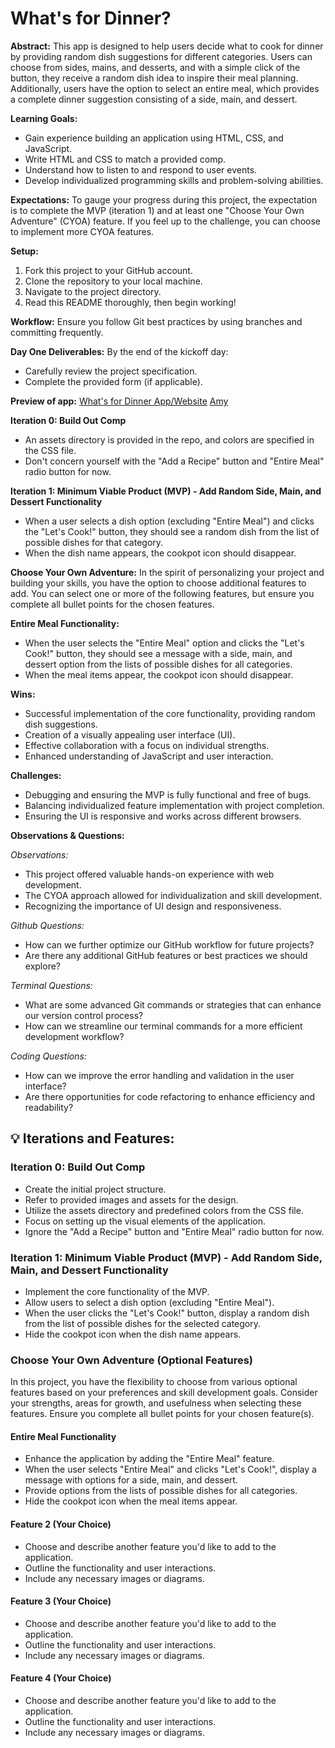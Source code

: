 # What's for Dinner?

**Abstract:** This app is designed to help users decide what to cook for dinner by providing random dish suggestions for different categories. Users can choose from sides, mains, and desserts, and with a simple click of the button, they receive a random dish idea to inspire their meal planning. Additionally, users have the option to select an entire meal, which provides a complete dinner suggestion consisting of a side, main, and dessert.

**Learning Goals:**
- Gain experience building an application using HTML, CSS, and JavaScript.
- Write HTML and CSS to match a provided comp.
- Understand how to listen to and respond to user events.
- Develop individualized programming skills and problem-solving abilities.

**Expectations:**
To gauge your progress during this project, the expectation is to complete the MVP (iteration 1) and at least one "Choose Your Own Adventure" (CYOA) feature. If you feel up to the challenge, you can choose to implement more CYOA features.

**Setup:**
1. Fork this project to your GitHub account.
2. Clone the repository to your local machine.
3. Navigate to the project directory.
4. Read this README thoroughly, then begin working!

**Workflow:**
Ensure you follow Git best practices by using branches and committing frequently.

**Day One Deliverables:**
By the end of the kickoff day:

- Carefully review the project specification.
- Complete the provided form (if applicable).

**Preview of app:**
[What's for Dinner App/Website](https://amysiu1028.github.io/What-s-for-dinner-app-website/)
[Amy](https://github.com/amysiu1028)

**Iteration 0: Build Out Comp**
- An assets directory is provided in the repo, and colors are specified in the CSS file.
- Don't concern yourself with the "Add a Recipe" button and "Entire Meal" radio button for now.

**Iteration 1: Minimum Viable Product (MVP) - Add Random Side, Main, and Dessert Functionality**
- When a user selects a dish option (excluding "Entire Meal") and clicks the "Let's Cook!" button, they should see a random dish from the list of possible dishes for that category.
- When the dish name appears, the cookpot icon should disappear.

**Choose Your Own Adventure:**
In the spirit of personalizing your project and building your skills, you have the option to choose additional features to add. You can select one or more of the following features, but ensure you complete all bullet points for the chosen features.

**Entire Meal Functionality:**
- When the user selects the "Entire Meal" option and clicks the "Let's Cook!" button, they should see a message with a side, main, and dessert option from the lists of possible dishes for all categories.
- When the meal items appear, the cookpot icon should disappear.

**Wins:**
- Successful implementation of the core functionality, providing random dish suggestions.
- Creation of a visually appealing user interface (UI).
- Effective collaboration with a focus on individual strengths.
- Enhanced understanding of JavaScript and user interaction.

**Challenges:**
- Debugging and ensuring the MVP is fully functional and free of bugs.
- Balancing individualized feature implementation with project completion.
- Ensuring the UI is responsive and works across different browsers.

**Observations & Questions:**

*Observations:*
- This project offered valuable hands-on experience with web development.
- The CYOA approach allowed for individualization and skill development.
- Recognizing the importance of UI design and responsiveness.

*Github Questions:*
- How can we further optimize our GitHub workflow for future projects?
- Are there any additional GitHub features or best practices we should explore?

*Terminal Questions:*
- What are some advanced Git commands or strategies that can enhance our version control process?
- How can we streamline our terminal commands for a more efficient development workflow?

*Coding Questions:*
- How can we improve the error handling and validation in the user interface?
- Are there opportunities for code refactoring to enhance efficiency and readability?

## 💡 Iterations and Features:

### **Iteration 0: Build Out Comp**
- Create the initial project structure.
- Refer to provided images and assets for the design.
- Utilize the assets directory and predefined colors from the CSS file.
- Focus on setting up the visual elements of the application.
- Ignore the "Add a Recipe" button and "Entire Meal" radio button for now.

### **Iteration 1: Minimum Viable Product (MVP) - Add Random Side, Main, and Dessert Functionality**
- Implement the core functionality of the MVP.
- Allow users to select a dish option (excluding "Entire Meal").
- When the user clicks the "Let's Cook!" button, display a random dish from the list of possible dishes for the selected category.
- Hide the cookpot icon when the dish name appears.
  
### **Choose Your Own Adventure (Optional Features)**

In this project, you have the flexibility to choose from various optional features based on your preferences and skill development goals. Consider your strengths, areas for growth, and usefulness when selecting these features. Ensure you complete all bullet points for your chosen feature(s).

#### **Entire Meal Functionality**
- Enhance the application by adding the "Entire Meal" feature.
- When the user selects "Entire Meal" and clicks "Let's Cook!", display a message with options for a side, main, and dessert.
- Provide options from the lists of possible dishes for all categories.
- Hide the cookpot icon when the meal items appear.

#### **Feature 2 (Your Choice)**
- Choose and describe another feature you'd like to add to the application.
- Outline the functionality and user interactions.
- Include any necessary images or diagrams.

#### **Feature 3 (Your Choice)**
- Choose and describe another feature you'd like to add to the application.
- Outline the functionality and user interactions.
- Include any necessary images or diagrams.

#### **Feature 4 (Your Choice)**
- Choose and describe another feature you'd like to add to the application.
- Outline the functionality and user interactions.
- Include any necessary images or diagrams.
